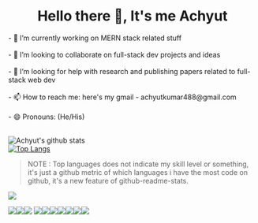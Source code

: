 <h1 align="center"> Hello there 👋, It's me Achyut  </h1>
- 🔭 I’m currently working on MERN stack related stuff <br><br>
- 👯 I’m looking to collaborate on full-stack dev projects and ideas <br><br>
- 🤔 I’m looking for help with research and publishing papers related to full-stack web dev <br><br>
- 📫 How to reach me: here's my gmail - achyutkumar488@gmail.com<br><br>
- 😄 Pronouns: (He/His)<br><br>

 
![Achyut's github stats](https://github-readme-stats.vercel.app/api?username=Sloth-Panda&theme=chartreuse-dark&count_private=true&show_icons=true)<br>
[![Top Langs](https://github-readme-stats.vercel.app/api/top-langs/?username=Sloth-Panda&theme=merko)](https://github.com/Sloth-Panda/github-readme-stats)
>NOTE : Top languages does not indicate my skill level or something, it's just a github metric of which languages i have the most code on github, it's a new feature of github-readme-stats.
  
 [ <img src="https://img.shields.io/badge/LinkedIn-0077B5?style=for-the-badge&logo=linkedin&logoColor=white">](https://www.linkedin.com/in/achyut-kumar-panda-22967a19a/)
 
 
 <img src="https://img.shields.io/badge/HTML5-E34F26?style=for-the-badge&logo=html5&logoColor=white"><img src="https://img.shields.io/badge/CSS3-1572B6?style=for-the-badge&logo=css3&logoColor=white"><img src="https://img.shields.io/badge/Python-14354C?style=for-the-badge&logo=python&logoColor=white">
 <img src="https://img.shields.io/badge/Java-ED8B00?style=for-the-badge&logo=java&logoColor=white"><img src="https://img.shields.io/badge/JavaScript-F7DF1E?style=for-the-badge&logo=javascript&logoColor=black"><img src="https://img.shields.io/badge/Bootstrap-563D7C?style=for-the-badge&logo=bootstrap&logoColor=white"><img src="https://img.shields.io/badge/jQuery-0769AD?style=for-the-badge&logo=jquery&logoColor=white"><img src="https://img.shields.io/badge/Node.js-43853D?style=for-the-badge&logo=node.js&logoColor=white"><img src="https://img.shields.io/badge/React-20232A?style=for-the-badge&logo=react&logoColor=61DAFB"><img src="https://img.shields.io/badge/MongoDB-4EA94B?style=for-the-badge&logo=mongodb&logoColor=white">
 
 
